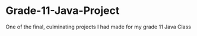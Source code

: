 # Grade-11-Java-Project
One of the final, culminating projects I had made for my grade 11 Java Class
